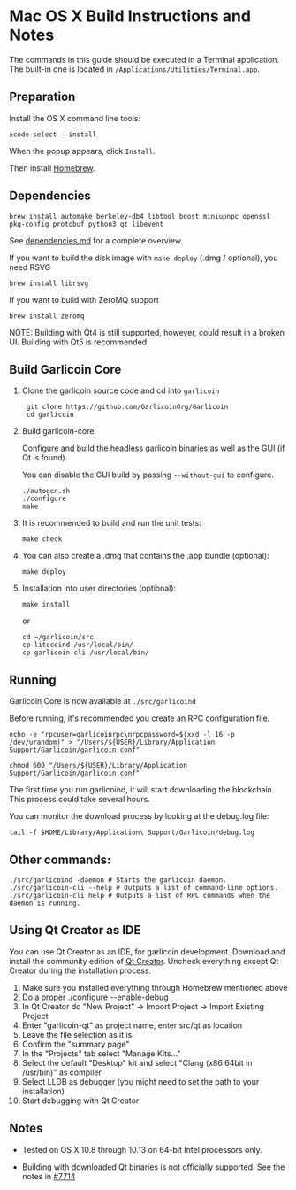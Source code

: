 Mac OS X Build Instructions and Notes
====================================
The commands in this guide should be executed in a Terminal application.
The built-in one is located in `/Applications/Utilities/Terminal.app`.

Preparation
-----------
Install the OS X command line tools:

`xcode-select --install`

When the popup appears, click `Install`.

Then install [Homebrew](https://brew.sh).

Dependencies
----------------------

    brew install automake berkeley-db4 libtool boost miniupnpc openssl pkg-config protobuf python3 qt libevent

See [dependencies.md](dependencies.md) for a complete overview.

If you want to build the disk image with `make deploy` (.dmg / optional), you need RSVG

    brew install librsvg

If you want to build with ZeroMQ support
    
    brew install zeromq

NOTE: Building with Qt4 is still supported, however, could result in a broken UI. Building with Qt5 is recommended.

Build Garlicoin Core
------------------------

1. Clone the garlicoin source code and cd into `garlicoin`

        git clone https://github.com/GarlicoinOrg/Garlicoin
        cd garlicoin

2.  Build garlicoin-core:

    Configure and build the headless garlicoin binaries as well as the GUI (if Qt is found).

    You can disable the GUI build by passing `--without-gui` to configure.

        ./autogen.sh
        ./configure
        make

3.  It is recommended to build and run the unit tests:

        make check

4.  You can also create a .dmg that contains the .app bundle (optional):

        make deploy

5.  Installation into user directories (optional):

        make install

    or

        cd ~/garlicoin/src
        cp litecoind /usr/local/bin/
        cp garlicoin-cli /usr/local/bin/

Running
-------

Garlicoin Core is now available at `./src/garlicoind`

Before running, it's recommended you create an RPC configuration file.

    echo -e "rpcuser=garlicoinrpc\nrpcpassword=$(xxd -l 16 -p /dev/urandom)" > "/Users/${USER}/Library/Application Support/Garlicoin/garlicoin.conf"

    chmod 600 "/Users/${USER}/Library/Application Support/Garlicoin/garlicoin.conf"

The first time you run garlicoind, it will start downloading the blockchain. This process could take several hours.

You can monitor the download process by looking at the debug.log file:

    tail -f $HOME/Library/Application\ Support/Garlicoin/debug.log

Other commands:
-------

    ./src/garlicoind -daemon # Starts the garlicoin daemon.
    ./src/garlicoin-cli --help # Outputs a list of command-line options.
    ./src/garlicoin-cli help # Outputs a list of RPC commands when the daemon is running.

Using Qt Creator as IDE
------------------------
You can use Qt Creator as an IDE, for garlicoin development.
Download and install the community edition of [Qt Creator](https://www.qt.io/download/).
Uncheck everything except Qt Creator during the installation process.

1. Make sure you installed everything through Homebrew mentioned above
2. Do a proper ./configure --enable-debug
3. In Qt Creator do "New Project" -> Import Project -> Import Existing Project
4. Enter "garlicoin-qt" as project name, enter src/qt as location
5. Leave the file selection as it is
6. Confirm the "summary page"
7. In the "Projects" tab select "Manage Kits..."
8. Select the default "Desktop" kit and select "Clang (x86 64bit in /usr/bin)" as compiler
9. Select LLDB as debugger (you might need to set the path to your installation)
10. Start debugging with Qt Creator

Notes
-----

* Tested on OS X 10.8 through 10.13 on 64-bit Intel processors only.

* Building with downloaded Qt binaries is not officially supported. See the notes in [#7714](https://github.com/bitcoin/bitcoin/issues/7714)
